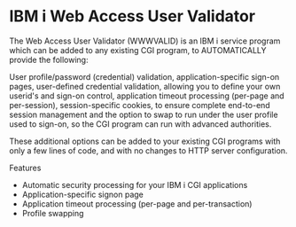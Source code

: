 # IBM i Web Access User Validator

The Web Access User Validator (WWWVALID) is an IBM i service program which can be added to any existing CGI program, to AUTOMATICALLY provide the following:

User profile/password (credential) validation, application-specific sign-on pages, user-defined credential validation, allowing you to define your own userid's and sign-on control, application timeout processing (per-page and per-session), session-specific cookies, to ensure complete end-to-end session management and the option to swap to run under the user profile used to sign-on, so the CGI program can run with advanced authorities.

These additional options can be added to your existing CGI programs with only a few lines of code, and with no changes to HTTP server configuration.

Features
* Automatic security processing for your IBM i CGI applications
* Application-specific signon page
* Application timeout processing (per-page and per-transaction)
* Profile swapping
